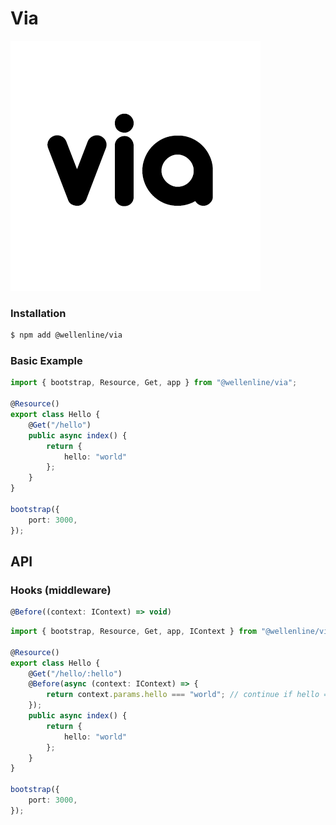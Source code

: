 # Via
![Via](https://raw.githubusercontent.com/Wellenline/via/http2/logo.png)
### Installation
```sh
$ npm add @wellenline/via
```

### Basic Example
```typescript
import { bootstrap, Resource, Get, app } from "@wellenline/via";

@Resource()
export class Hello {
	@Get("/hello")
	public async index() {
		return {
			hello: "world"
		};
	}
}

bootstrap({
	port: 3000,
});
```

## API
### Hooks (middleware)
```typescript
@Before((context: IContext) => void)
```

```typescript
import { bootstrap, Resource, Get, app, IContext } from "@wellenline/via";

@Resource()
export class Hello {
	@Get("/hello/:hello")
	@Before(async (context: IContext) => {
		return context.params.hello === "world"; // continue if hello === world
	});
	public async index() {
		return {
			hello: "world"
		};
	}
}

bootstrap({
	port: 3000,
});
```
